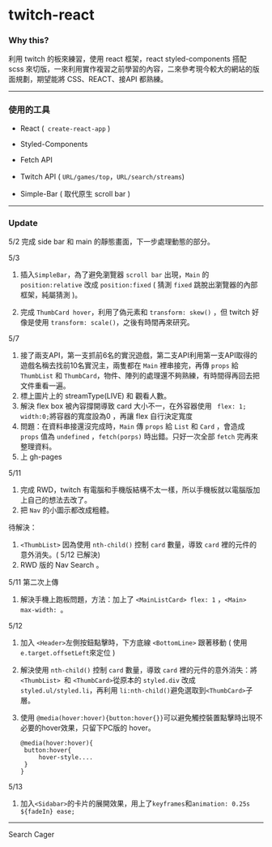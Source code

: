 # twitch-react



### Why this?

利用 twitch 的板來練習，使用 react 框架，react styled-components 搭配 scss 來切版，一來利用實作複習之前學習的內容，二來參考現今較大的網站的版面規劃，期望能將 CSS、REACT、接API 都熟練。

---------



### 使用的工具

- React (` create-react-app` )

- Styled-Components

- Fetch API
- Twitch API ( `URL/games/top`，`URL/search/streams`)
- Simple-Bar ( 取代原生 scroll bar )

------



### Update 

5/2 完成 side bar 和 main 的靜態畫面，下一步處理動態的部分。

5/3 

1. 插入`SimpleBar`，為了避免瀏覽器 `scroll bar` 出現，`Main` 的 `position:relative` 改成 `position:fixed` ( 猜測 `fixed` 跳脫出瀏覽器的內部框架，純屬猜測 )。  

2. 完成 `ThumbCard hover`，利用了偽元素和 `transform: skew()` ，但 twitch 好像是使用 `transform: scale()`，之後有時間再來研究。

5/7  

1. 接了兩支API，第一支抓前6名的實況遊戲，第二支API利用第一支API取得的遊戲名稱去找前10名實況主，兩隻都在 `Main` 裡串接完，再傳 `props` 給 `ThumbList` 和 `ThumbCard`，物件、陣列的處理還不夠熟練，有時間得再回去把文件重看一遍。 
2. 標上圖片上的 streamType(LIVE) 和 觀看人數。
3. 解決 flex box 被內容撐開導致 card 大小不一，在外容器使用 ` flex: 1; width:0;`將容器的寬度設為0 ，再讓 flex 自行決定寬度
4. 問題：在資料串接還沒完成時，`Main` 傳 `props` 給 `List` 和 `Card` ，會造成 `props` 值為 `undefined` ，`fetch(porps)` 時出錯。只好一次全部 `fetch` 完再來整理資料。
5. 上 gh-pages

5/11

1. 完成 RWD，twitch 有電腦和手機版結構不太一樣，所以手機板就以電腦版加上自己的想法去改了。
2. 把 `Nav` 的小圖示都改成粗體。

待解決：

1. `<ThumbList>` 因為使用 `nth-child()` 控制 `card` 數量，導致 `card` 裡的元件的意外消失。( 5/12 已解決)
2. RWD 版的 Nav Search 。

5/11 第二次上傳

1. 解決手機上跑板問題，方法：加上了 `<MainListCard> flex: 1` ，`<Main> max-width: `。

 5/12 

1. 加入 `<Header>`左側按鈕點擊時，下方底線 `<BottomLine>` 跟著移動 ( 使用`e.target.offsetLeft`來定位 ) 

2. 解決使用 `nth-child()` 控制 `card` 數量，導致 `card` 裡的元件的意外消失：將 `<ThumbList> `和 `<ThumbCard>`從原本的 `styled.div` 改成 `styled.ul/styled.li`，再利用 `li:nth-child()`避免選取到`<ThumbCard>`子層。

3. 使用 `@media(hover:hover){button:hover{}}`可以避免觸控裝置點擊時出現不必要的hover效果，只留下PC版的 hover。

   ```
   @media(hover:hover){
   	button:hover{
   		hover-style....
   	}
   }
   ```


5/13

1. 加入`<Sidabar>`的卡片的展開效果，用上了`keyframes`和`animation: 0.25s ${fadeIn} ease;`

------



Search Cager